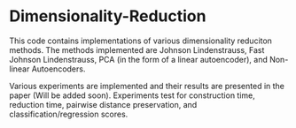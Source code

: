 # Dimensionality-Reduction
This code contains implementations of various dimensionality reduciton methods.
The methods implemented are Johnson Lindenstrauss, Fast Johnson Lindenstrauss, PCA (in the form of a linear autoencoder), and Non-linear Autoencoders. 

Various experiments are implemented and their results are presented in the paper (Will be added soon).
Experiments test for construction time, reduction time, pairwise distance preservation, and classification/regression scores.
